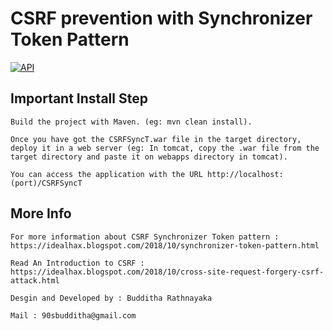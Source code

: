 CSRF prevention with Synchronizer Token Pattern
===============================================

[![API](https://img.shields.io/badge/BBR-DevOps-blueviolet)](https://www.linkedin.com/in/bbr/)

Important Install Step
----------------------
```  
Build the project with Maven. (eg: mvn clean install).

Once you have got the CSRFSyncT.war file in the target directory, deploy it in a web server (eg: In tomcat, copy the .war file from the target directory and paste it on webapps directory in tomcat).

You can access the application with the URL http://localhost:(port)/CSRFSyncT

```
More Info
------------
```
For more information about CSRF Synchronizer Token pattern : https://idealhax.blogspot.com/2018/10/synchronizer-token-pattern.html

Read An Introduction to CSRF : https://idealhax.blogspot.com/2018/10/cross-site-request-forgery-csrf-attack.html

Desgin and Developed by : Budditha Rathnayaka

Mail : 90sbudditha@gmail.com
```


